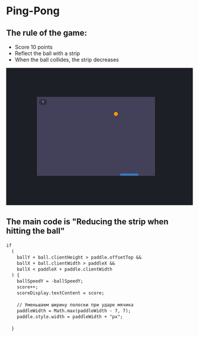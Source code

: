 # Ping-Pong
## The rule of the game:
+ Score 10 points
+ Reflect the ball with a strip
+ When the ball collides, the strip decreases
  
![image](./images/ping.png)

## The main code is "Reducing the strip when hitting the ball"
```
if 
  (
    ballY + ball.clientHeight > paddle.offsetTop &&
    ballX + ball.clientWidth > paddleX &&
    ballX < paddleX + paddle.clientWidth
  ) {
    ballSpeedY = -ballSpeedY;
    score++;
    scoreDisplay.textContent = score;

    // Уменьшаем ширину полоски при ударе мячика
    paddleWidth = Math.max(paddleWidth - 7, 7);
    paddle.style.width = paddleWidth + "px";

  }
```
